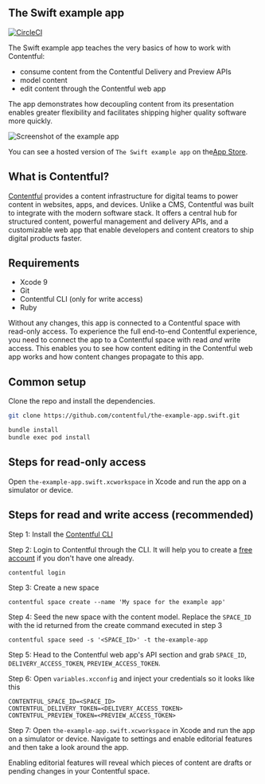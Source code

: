 ## The Swift example app

[![CircleCI](https://img.shields.io/circleci/project/github/contentful/the-example-app.swift.svg)](https://circleci.com/gh/contentful/the-example-app.swift)

The Swift example app teaches the very basics of how to work with Contentful:

- consume content from the Contentful Delivery and Preview APIs
- model content
- edit content through the Contentful web app

The app demonstrates how decoupling content from its presentation enables greater flexibility and facilitates shipping higher quality software more quickly.

<img src="https://images.contentful.com/fmjk18k0dyyi/6JbDu02xHimOua0wsyOywg/626164f9c6e3c59383f340d278e0ec06/Screen_Shot_2018-01-29_at_15.24.53.png" alt="Screenshot of the example app"/>

You can see a hosted version of `The Swift example app` on the<a href="" target="_blank">App Store</a>.

## What is Contentful?

[Contentful](https://www.contentful.com) provides a content infrastructure for digital teams to power content in websites, apps, and devices. Unlike a CMS, Contentful was built to integrate with the modern software stack. It offers a central hub for structured content, powerful management and delivery APIs, and a customizable web app that enable developers and content creators to ship digital products faster.

## Requirements

* Xcode 9
* Git
* Contentful CLI (only for write access)
* Ruby

Without any changes, this app is connected to a Contentful space with read-only access. To experience the full end-to-end Contentful experience, you need to connect the app to a Contentful space with read _and_ write access. This enables you to see how content editing in the Contentful web app works and how content changes propagate to this app.

## Common setup

Clone the repo and install the dependencies.

```bash
git clone https://github.com/contentful/the-example-app.swift.git
```

```bash
bundle install
bundle exec pod install
```

## Steps for read-only access

Open `the-example-app.swift.xcworkspace` in Xcode and run the app on a simulator or device.

## Steps for read and write access (recommended)

Step 1: Install the [Contentful CLI](https://www.npmjs.com/package/contentful-cli)

Step 2: Login to Contentful through the CLI. It will help you to create a [free account](https://www.contentful.com/sign-up/) if you don't have one already.
```
contentful login
```
Step 3: Create a new space
```
contentful space create --name 'My space for the example app'
```
Step 4: Seed the new space with the content model. Replace the `SPACE_ID` with the id returned from the create command executed in step 3
```
contentful space seed -s '<SPACE_ID>' -t the-example-app
```
Step 5: Head to the Contentful web app's API section and grab `SPACE_ID`, `DELIVERY_ACCESS_TOKEN`, `PREVIEW_ACCESS_TOKEN`.

Step 6: Open `variables.xcconfig` and inject your credentials so it looks like this

```
CONTENTFUL_SPACE_ID=<SPACE_ID>
CONTENTFUL_DELIVERY_TOKEN=<DELIVERY_ACCESS_TOKEN>
CONTENTFUL_PREVIEW_TOKEN=<PREVIEW_ACCESS_TOKEN>
```

Step 7: Open `the-example-app.swift.xcworkspace` in Xcode and run the app on a simulator or device. Navigate to settings and enable editorial features and then take a look around the app.

Enabling editorial features will reveal which pieces of content are drafts or pending changes in your Contentful space.


